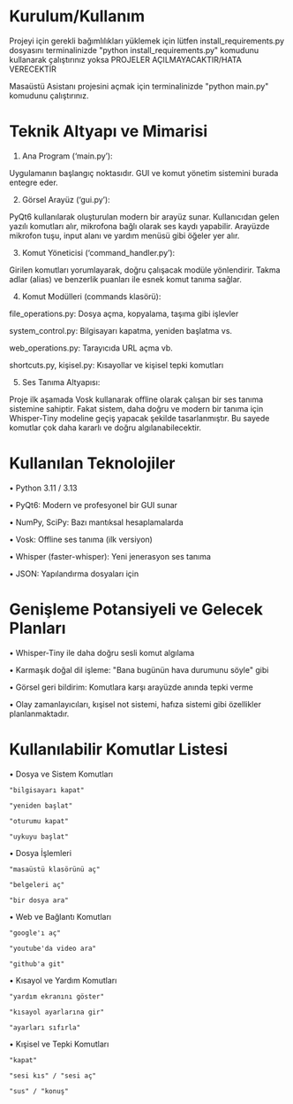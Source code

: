 # Kurulum/Kullanım

Projeyi için gerekli bağımlılıkları yüklemek için lütfen install_requirements.py dosyasını terminalinizde "python install_requirements.py" komudunu kullanarak çalıştırınız yoksa PROJELER AÇILMAYACAKTIR/HATA VERECEKTİR

Masaüstü Asistanı projesini açmak için terminalinizde "python main.py" komudunu çalıştırınız.

# Teknik Altyapı ve Mimarisi

1. Ana Program (‘main.py’):

Uygulamanın başlangıç noktasıdır. GUI ve komut yönetim sistemini burada entegre eder.

2. Görsel Arayüz (‘gui.py’):

PyQt6 kullanılarak oluşturulan modern bir arayüz sunar. Kullanıcıdan gelen yazılı komutları alır, mikrofona bağlı olarak ses kaydı yapabilir. Arayüzde mikrofon tuşu, input alanı ve yardım menüsü gibi öğeler yer alır.

3. Komut Yöneticisi (‘command_handler.py’):

Girilen komutları yorumlayarak, doğru çalışacak modüle yönlendirir. Takma adlar (alias) ve benzerlik puanları ile esnek komut tanıma sağlar.

4. Komut Modülleri (commands klasörü):

file_operations.py: Dosya açma, kopyalama, taşıma gibi işlevler

system_control.py: Bilgisayarı kapatma, yeniden başlatma vs.

web_operations.py: Tarayıcıda URL açma vb.

shortcuts.py, kişisel.py: Kısayollar ve kişisel tepki komutları

5. Ses Tanıma Altyapısı:

Proje ilk aşamada Vosk kullanarak offline olarak çalışan bir ses tanıma sistemine sahiptir. Fakat sistem, daha doğru ve modern bir tanıma için Whisper-Tiny modeline geçiş yapacak şekilde tasarlanmıştır. Bu sayede komutlar çok daha kararlı ve doğru algılanabilecektir.


#  Kullanılan Teknolojiler

• Python 3.11 / 3.13

• PyQt6: Modern ve profesyonel bir GUI sunar

• NumPy, SciPy: Bazı mantıksal hesaplamalarda

• Vosk: Offline ses tanıma (ilk versiyon)

• Whisper (faster-whisper): Yeni jenerasyon ses tanıma

• JSON: Yapılandırma dosyaları için

# Genişleme Potansiyeli ve Gelecek Planları

• Whisper-Tiny ile daha doğru sesli komut algılama

• Karmaşık doğal dil işleme: "Bana bugünün hava durumunu söyle" gibi

• Görsel geri bildirim: Komutlara karşı arayüzde anında tepki verme

• Olay zamanlayıcıları, kışisel not sistemi, hafıza sistemi gibi özellikler planlanmaktadır.

# Kullanılabilir Komutlar Listesi

 • Dosya ve Sistem Komutları

    "bilgisayarı kapat"

    "yeniden başlat"

    "oturumu kapat"

    "uykuyu başlat"

• Dosya İşlemleri

    "masaüstü klasörünü aç"

    "belgeleri aç"

    "bir dosya ara"

• Web ve Bağlantı Komutları

    "google'ı aç"

    "youtube'da video ara"

    "github'a git"

• Kısayol ve Yardım Komutları

    "yardım ekranını göster"

    "kısayol ayarlarına gir"

    "ayarları sıfırla"

• Kışisel ve Tepki Komutları

    "kapat"

    "sesi kıs" / "sesi aç"

    "sus" / "konuş"
